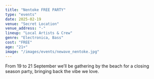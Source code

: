 ```yaml
---
title: "Nentoke FREE PARTY"
type: "events"
date: 2025-02-19
venue: "Secret Location"
venue_address: "-"
lineup: "Local Artists & Crew"
genre: "Electronica, Bass"
cost: "FREE"
age: "21+"
image: "/images/events/newave_nentoke.jpg"
---
```

From 19 to 21 September we’ll be gathering by the beach for a closing season party, bringing back the vibe we love.
